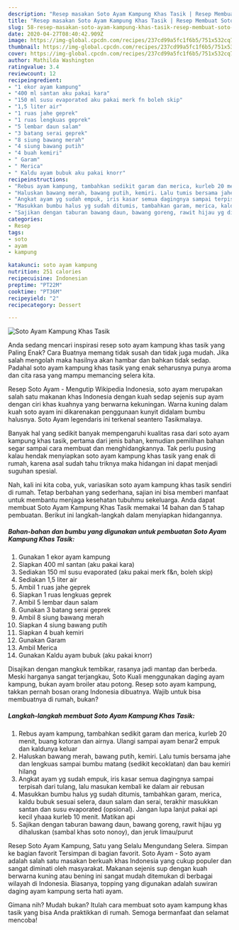 ```yaml
---
description: "Resep masakan Soto Ayam Kampung Khas Tasik | Resep Membuat Soto Ayam Kampung Khas Tasik Yang Bisa Manjain Lidah"
title: "Resep masakan Soto Ayam Kampung Khas Tasik | Resep Membuat Soto Ayam Kampung Khas Tasik Yang Bisa Manjain Lidah"
slug: 58-resep-masakan-soto-ayam-kampung-khas-tasik-resep-membuat-soto-ayam-kampung-khas-tasik-yang-bisa-manjain-lidah
date: 2020-04-27T08:40:42.909Z
image: https://img-global.cpcdn.com/recipes/237cd99a5fc1f6b5/751x532cq70/soto-ayam-kampung-khas-tasik-foto-resep-utama.jpg
thumbnail: https://img-global.cpcdn.com/recipes/237cd99a5fc1f6b5/751x532cq70/soto-ayam-kampung-khas-tasik-foto-resep-utama.jpg
cover: https://img-global.cpcdn.com/recipes/237cd99a5fc1f6b5/751x532cq70/soto-ayam-kampung-khas-tasik-foto-resep-utama.jpg
author: Mathilda Washington
ratingvalue: 3.4
reviewcount: 12
recipeingredient:
- "1 ekor ayam kampung"
- "400 ml santan aku pakai kara"
- "150 ml susu evaporated aku pakai merk fn boleh skip"
- "1,5 liter air"
- "1 ruas jahe geprek"
- "1 ruas lengkuas geprek"
- "5 lembar daun salam"
- "3 batang serai geprek"
- "8 siung bawang merah"
- "4 siung bawang putih"
- "4 buah kemiri"
- " Garam"
- " Merica"
- " Kaldu ayam bubuk aku pakai knorr"
recipeinstructions:
- "Rebus ayam kampung, tambahkan sedikit garam dan merica, kurleb 20 menit, buang kotoran dan airnya. Ulangi sampai ayam benar2 empuk dan kaldunya keluar"
- "Haluskan bawang merah, bawang putih, kemiri. Lalu tumis bersama jahe dan lengkuas sampai bumbu matang (sedikit kecoklatan) dan bau kemiri hilang"
- "Angkat ayam yg sudah empuk, iris kasar semua dagingnya sampai terpisah dari tulang, lalu masukan kembali ke dalam air rebusan"
- "Masukkan bumbu halus yg sudah ditumis, tambahkan garam, merica, kaldu bubuk sesuai selera, daun salam dan serai, terakhir masukkan santan dan susu evaporated (opsional). Jangan lupa lanjut pakai api kecil yhaaa kurleb 10 menit. Matikan api"
- "Sajikan dengan taburan bawang daun, bawang goreng, rawit hijau yg dihaluskan (sambal khas soto nonoy), dan jeruk limau/purut"
categories:
- Resep
tags:
- soto
- ayam
- kampung

katakunci: soto ayam kampung 
nutrition: 251 calories
recipecuisine: Indonesian
preptime: "PT22M"
cooktime: "PT36M"
recipeyield: "2"
recipecategory: Dessert

---
```



![Soto Ayam Kampung Khas Tasik](https://img-global.cpcdn.com/recipes/237cd99a5fc1f6b5/751x532cq70/soto-ayam-kampung-khas-tasik-foto-resep-utama.jpg)

Anda sedang mencari inspirasi resep soto ayam kampung khas tasik yang Paling Enak? Cara Buatnya memang tidak susah dan tidak juga mudah. Jika salah mengolah maka hasilnya akan hambar dan bahkan tidak sedap. Padahal soto ayam kampung khas tasik yang enak seharusnya punya aroma dan cita rasa yang mampu memancing selera kita.

Resep Soto Ayam - Mengutip Wikipedia Indonesia, soto ayam merupakan salah satu makanan khas Indonesia dengan kuah sedap sejenis sup ayam dengan ciri khas kuahnya yang berwarna kekuningan. Warna kuning dalam kuah soto ayam ini dikarenakan penggunaan kunyit didalam bumbu halusnya. Soto Ayam legendaris ini terkenal seantero Tasikmalaya.

Banyak hal yang sedikit banyak mempengaruhi kualitas rasa dari soto ayam kampung khas tasik, pertama dari jenis bahan, kemudian pemilihan bahan segar sampai cara membuat dan menghidangkannya. Tak perlu pusing kalau hendak menyiapkan soto ayam kampung khas tasik yang enak di rumah, karena asal sudah tahu triknya maka hidangan ini dapat menjadi suguhan spesial.


Nah, kali ini kita coba, yuk, variasikan soto ayam kampung khas tasik sendiri di rumah. Tetap berbahan yang sederhana, sajian ini bisa memberi manfaat untuk membantu menjaga kesehatan tubuhmu sekeluarga. Anda dapat membuat Soto Ayam Kampung Khas Tasik memakai 14 bahan dan 5 tahap pembuatan. Berikut ini langkah-langkah dalam menyiapkan hidangannya.

<!--inarticleads1-->

##### Bahan-bahan dan bumbu yang digunakan untuk pembuatan Soto Ayam Kampung Khas Tasik:

1. Gunakan 1 ekor ayam kampung
1. Siapkan 400 ml santan (aku pakai kara)
1. Sediakan 150 ml susu evaporated (aku pakai merk f&amp;n, boleh skip)
1. Sediakan 1,5 liter air
1. Ambil 1 ruas jahe geprek
1. Siapkan 1 ruas lengkuas geprek
1. Ambil 5 lembar daun salam
1. Gunakan 3 batang serai geprek
1. Ambil 8 siung bawang merah
1. Siapkan 4 siung bawang putih
1. Siapkan 4 buah kemiri
1. Gunakan  Garam
1. Ambil  Merica
1. Gunakan  Kaldu ayam bubuk (aku pakai knorr)


Disajikan dengan mangkuk tembikar, rasanya jadi mantap dan berbeda. Meski harganya sangat terjangkau, Soto Kuali menggunakan daging ayam kampung, bukan ayam broiler atau potong. Resep soto ayam kampung, takkan pernah bosan orang Indonesia dibuatnya. Wajib untuk bisa membuatnya di rumah, bukan? 

<!--inarticleads2-->

##### Langkah-langkah membuat Soto Ayam Kampung Khas Tasik:

1. Rebus ayam kampung, tambahkan sedikit garam dan merica, kurleb 20 menit, buang kotoran dan airnya. Ulangi sampai ayam benar2 empuk dan kaldunya keluar
1. Haluskan bawang merah, bawang putih, kemiri. Lalu tumis bersama jahe dan lengkuas sampai bumbu matang (sedikit kecoklatan) dan bau kemiri hilang
1. Angkat ayam yg sudah empuk, iris kasar semua dagingnya sampai terpisah dari tulang, lalu masukan kembali ke dalam air rebusan
1. Masukkan bumbu halus yg sudah ditumis, tambahkan garam, merica, kaldu bubuk sesuai selera, daun salam dan serai, terakhir masukkan santan dan susu evaporated (opsional). Jangan lupa lanjut pakai api kecil yhaaa kurleb 10 menit. Matikan api
1. Sajikan dengan taburan bawang daun, bawang goreng, rawit hijau yg dihaluskan (sambal khas soto nonoy), dan jeruk limau/purut


Resep Soto Ayam Kampung, Satu yang Selalu Mengundang Selera. Simpan ke bagian favorit Tersimpan di bagian favorit. Soto Ayam - Soto ayam adalah salah satu masakan berkuah khas Indonesia yang cukup populer dan sangat diminati oleh masyarakat. Makanan sejenis sup dengan kuah berwarna kuning atau bening ini sangat mudah ditemukan di berbagai wilayah di Indonesia. Biasanya, topping yang digunakan adalah suwiran daging ayam kampung serta hati ayam. 

Gimana nih? Mudah bukan? Itulah cara membuat soto ayam kampung khas tasik yang bisa Anda praktikkan di rumah. Semoga bermanfaat dan selamat mencoba!
